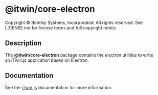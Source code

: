 # @itwin/core-electron

Copyright © Bentley Systems, Incorporated. All rights reserved. See LICENSE.md for license terms and full copyright notice.

## Description

The **@itwin/core-electron** package contains the electron utilities to write an iTwin.js application based on Electron.

## Documentation

See the [iTwin.js](https://www.itwinjs.org) documentation for more information.
